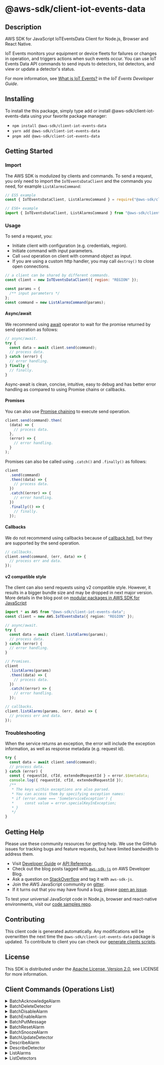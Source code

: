 <!-- generated file, do not edit directly -->

# @aws-sdk/client-iot-events-data

## Description

AWS SDK for JavaScript IoTEventsData Client for Node.js, Browser and React Native.

<p>IoT Events monitors your equipment or device fleets for failures or changes in operation, and
triggers actions when such events occur. You can use IoT Events Data API commands to send inputs to
detectors, list detectors, and view or update a detector's status.</p>
<p> For more information, see <a href="https://docs.aws.amazon.com/iotevents/latest/developerguide/what-is-iotevents.html">What is IoT Events?</a> in the
<i>IoT Events Developer Guide</i>.</p>

## Installing

To install the this package, simply type add or install @aws-sdk/client-iot-events-data
using your favorite package manager:

- `npm install @aws-sdk/client-iot-events-data`
- `yarn add @aws-sdk/client-iot-events-data`
- `pnpm add @aws-sdk/client-iot-events-data`

## Getting Started

### Import

The AWS SDK is modulized by clients and commands.
To send a request, you only need to import the `IoTEventsDataClient` and
the commands you need, for example `ListAlarmsCommand`:

```js
// ES5 example
const { IoTEventsDataClient, ListAlarmsCommand } = require("@aws-sdk/client-iot-events-data");
```

```ts
// ES6+ example
import { IoTEventsDataClient, ListAlarmsCommand } from "@aws-sdk/client-iot-events-data";
```

### Usage

To send a request, you:

- Initiate client with configuration (e.g. credentials, region).
- Initiate command with input parameters.
- Call `send` operation on client with command object as input.
- If you are using a custom http handler, you may call `destroy()` to close open connections.

```js
// a client can be shared by different commands.
const client = new IoTEventsDataClient({ region: "REGION" });

const params = {
  /** input parameters */
};
const command = new ListAlarmsCommand(params);
```

#### Async/await

We recommend using [await](https://developer.mozilla.org/en-US/docs/Web/JavaScript/Reference/Operators/await)
operator to wait for the promise returned by send operation as follows:

```js
// async/await.
try {
  const data = await client.send(command);
  // process data.
} catch (error) {
  // error handling.
} finally {
  // finally.
}
```

Async-await is clean, concise, intuitive, easy to debug and has better error handling
as compared to using Promise chains or callbacks.

#### Promises

You can also use [Promise chaining](https://developer.mozilla.org/en-US/docs/Web/JavaScript/Guide/Using_promises#chaining)
to execute send operation.

```js
client.send(command).then(
  (data) => {
    // process data.
  },
  (error) => {
    // error handling.
  }
);
```

Promises can also be called using `.catch()` and `.finally()` as follows:

```js
client
  .send(command)
  .then((data) => {
    // process data.
  })
  .catch((error) => {
    // error handling.
  })
  .finally(() => {
    // finally.
  });
```

#### Callbacks

We do not recommend using callbacks because of [callback hell](http://callbackhell.com/),
but they are supported by the send operation.

```js
// callbacks.
client.send(command, (err, data) => {
  // process err and data.
});
```

#### v2 compatible style

The client can also send requests using v2 compatible style.
However, it results in a bigger bundle size and may be dropped in next major version. More details in the blog post
on [modular packages in AWS SDK for JavaScript](https://aws.amazon.com/blogs/developer/modular-packages-in-aws-sdk-for-javascript/)

```ts
import * as AWS from "@aws-sdk/client-iot-events-data";
const client = new AWS.IoTEventsData({ region: "REGION" });

// async/await.
try {
  const data = await client.listAlarms(params);
  // process data.
} catch (error) {
  // error handling.
}

// Promises.
client
  .listAlarms(params)
  .then((data) => {
    // process data.
  })
  .catch((error) => {
    // error handling.
  });

// callbacks.
client.listAlarms(params, (err, data) => {
  // process err and data.
});
```

### Troubleshooting

When the service returns an exception, the error will include the exception information,
as well as response metadata (e.g. request id).

```js
try {
  const data = await client.send(command);
  // process data.
} catch (error) {
  const { requestId, cfId, extendedRequestId } = error.$$metadata;
  console.log({ requestId, cfId, extendedRequestId });
  /**
   * The keys within exceptions are also parsed.
   * You can access them by specifying exception names:
   * if (error.name === 'SomeServiceException') {
   *     const value = error.specialKeyInException;
   * }
   */
}
```

## Getting Help

Please use these community resources for getting help.
We use the GitHub issues for tracking bugs and feature requests, but have limited bandwidth to address them.

- Visit [Developer Guide](https://docs.aws.amazon.com/sdk-for-javascript/v3/developer-guide/welcome.html)
  or [API Reference](https://docs.aws.amazon.com/AWSJavaScriptSDK/v3/latest/index.html).
- Check out the blog posts tagged with [`aws-sdk-js`](https://aws.amazon.com/blogs/developer/tag/aws-sdk-js/)
  on AWS Developer Blog.
- Ask a question on [StackOverflow](https://stackoverflow.com/questions/tagged/aws-sdk-js) and tag it with `aws-sdk-js`.
- Join the AWS JavaScript community on [gitter](https://gitter.im/aws/aws-sdk-js-v3).
- If it turns out that you may have found a bug, please [open an issue](https://github.com/aws/aws-sdk-js-v3/issues/new/choose).

To test your universal JavaScript code in Node.js, browser and react-native environments,
visit our [code samples repo](https://github.com/aws-samples/aws-sdk-js-tests).

## Contributing

This client code is generated automatically. Any modifications will be overwritten the next time the `@aws-sdk/client-iot-events-data` package is updated.
To contribute to client you can check our [generate clients scripts](https://github.com/aws/aws-sdk-js-v3/tree/main/scripts/generate-clients).

## License

This SDK is distributed under the
[Apache License, Version 2.0](http://www.apache.org/licenses/LICENSE-2.0),
see LICENSE for more information.

## Client Commands (Operations List)

<details>
<summary>
BatchAcknowledgeAlarm
</summary>

[Command API Reference](https://docs.aws.amazon.com/AWSJavaScriptSDK/v3/latest/clients/client-iot-events-data/classes/batchacknowledgealarmcommand.html) / [Input](https://docs.aws.amazon.com/AWSJavaScriptSDK/v3/latest/clients/client-iot-events-data/interfaces/batchacknowledgealarmcommandinput.html) / [Output](https://docs.aws.amazon.com/AWSJavaScriptSDK/v3/latest/clients/client-iot-events-data/interfaces/batchacknowledgealarmcommandoutput.html)

</details>
<details>
<summary>
BatchDeleteDetector
</summary>

[Command API Reference](https://docs.aws.amazon.com/AWSJavaScriptSDK/v3/latest/clients/client-iot-events-data/classes/batchdeletedetectorcommand.html) / [Input](https://docs.aws.amazon.com/AWSJavaScriptSDK/v3/latest/clients/client-iot-events-data/interfaces/batchdeletedetectorcommandinput.html) / [Output](https://docs.aws.amazon.com/AWSJavaScriptSDK/v3/latest/clients/client-iot-events-data/interfaces/batchdeletedetectorcommandoutput.html)

</details>
<details>
<summary>
BatchDisableAlarm
</summary>

[Command API Reference](https://docs.aws.amazon.com/AWSJavaScriptSDK/v3/latest/clients/client-iot-events-data/classes/batchdisablealarmcommand.html) / [Input](https://docs.aws.amazon.com/AWSJavaScriptSDK/v3/latest/clients/client-iot-events-data/interfaces/batchdisablealarmcommandinput.html) / [Output](https://docs.aws.amazon.com/AWSJavaScriptSDK/v3/latest/clients/client-iot-events-data/interfaces/batchdisablealarmcommandoutput.html)

</details>
<details>
<summary>
BatchEnableAlarm
</summary>

[Command API Reference](https://docs.aws.amazon.com/AWSJavaScriptSDK/v3/latest/clients/client-iot-events-data/classes/batchenablealarmcommand.html) / [Input](https://docs.aws.amazon.com/AWSJavaScriptSDK/v3/latest/clients/client-iot-events-data/interfaces/batchenablealarmcommandinput.html) / [Output](https://docs.aws.amazon.com/AWSJavaScriptSDK/v3/latest/clients/client-iot-events-data/interfaces/batchenablealarmcommandoutput.html)

</details>
<details>
<summary>
BatchPutMessage
</summary>

[Command API Reference](https://docs.aws.amazon.com/AWSJavaScriptSDK/v3/latest/clients/client-iot-events-data/classes/batchputmessagecommand.html) / [Input](https://docs.aws.amazon.com/AWSJavaScriptSDK/v3/latest/clients/client-iot-events-data/interfaces/batchputmessagecommandinput.html) / [Output](https://docs.aws.amazon.com/AWSJavaScriptSDK/v3/latest/clients/client-iot-events-data/interfaces/batchputmessagecommandoutput.html)

</details>
<details>
<summary>
BatchResetAlarm
</summary>

[Command API Reference](https://docs.aws.amazon.com/AWSJavaScriptSDK/v3/latest/clients/client-iot-events-data/classes/batchresetalarmcommand.html) / [Input](https://docs.aws.amazon.com/AWSJavaScriptSDK/v3/latest/clients/client-iot-events-data/interfaces/batchresetalarmcommandinput.html) / [Output](https://docs.aws.amazon.com/AWSJavaScriptSDK/v3/latest/clients/client-iot-events-data/interfaces/batchresetalarmcommandoutput.html)

</details>
<details>
<summary>
BatchSnoozeAlarm
</summary>

[Command API Reference](https://docs.aws.amazon.com/AWSJavaScriptSDK/v3/latest/clients/client-iot-events-data/classes/batchsnoozealarmcommand.html) / [Input](https://docs.aws.amazon.com/AWSJavaScriptSDK/v3/latest/clients/client-iot-events-data/interfaces/batchsnoozealarmcommandinput.html) / [Output](https://docs.aws.amazon.com/AWSJavaScriptSDK/v3/latest/clients/client-iot-events-data/interfaces/batchsnoozealarmcommandoutput.html)

</details>
<details>
<summary>
BatchUpdateDetector
</summary>

[Command API Reference](https://docs.aws.amazon.com/AWSJavaScriptSDK/v3/latest/clients/client-iot-events-data/classes/batchupdatedetectorcommand.html) / [Input](https://docs.aws.amazon.com/AWSJavaScriptSDK/v3/latest/clients/client-iot-events-data/interfaces/batchupdatedetectorcommandinput.html) / [Output](https://docs.aws.amazon.com/AWSJavaScriptSDK/v3/latest/clients/client-iot-events-data/interfaces/batchupdatedetectorcommandoutput.html)

</details>
<details>
<summary>
DescribeAlarm
</summary>

[Command API Reference](https://docs.aws.amazon.com/AWSJavaScriptSDK/v3/latest/clients/client-iot-events-data/classes/describealarmcommand.html) / [Input](https://docs.aws.amazon.com/AWSJavaScriptSDK/v3/latest/clients/client-iot-events-data/interfaces/describealarmcommandinput.html) / [Output](https://docs.aws.amazon.com/AWSJavaScriptSDK/v3/latest/clients/client-iot-events-data/interfaces/describealarmcommandoutput.html)

</details>
<details>
<summary>
DescribeDetector
</summary>

[Command API Reference](https://docs.aws.amazon.com/AWSJavaScriptSDK/v3/latest/clients/client-iot-events-data/classes/describedetectorcommand.html) / [Input](https://docs.aws.amazon.com/AWSJavaScriptSDK/v3/latest/clients/client-iot-events-data/interfaces/describedetectorcommandinput.html) / [Output](https://docs.aws.amazon.com/AWSJavaScriptSDK/v3/latest/clients/client-iot-events-data/interfaces/describedetectorcommandoutput.html)

</details>
<details>
<summary>
ListAlarms
</summary>

[Command API Reference](https://docs.aws.amazon.com/AWSJavaScriptSDK/v3/latest/clients/client-iot-events-data/classes/listalarmscommand.html) / [Input](https://docs.aws.amazon.com/AWSJavaScriptSDK/v3/latest/clients/client-iot-events-data/interfaces/listalarmscommandinput.html) / [Output](https://docs.aws.amazon.com/AWSJavaScriptSDK/v3/latest/clients/client-iot-events-data/interfaces/listalarmscommandoutput.html)

</details>
<details>
<summary>
ListDetectors
</summary>

[Command API Reference](https://docs.aws.amazon.com/AWSJavaScriptSDK/v3/latest/clients/client-iot-events-data/classes/listdetectorscommand.html) / [Input](https://docs.aws.amazon.com/AWSJavaScriptSDK/v3/latest/clients/client-iot-events-data/interfaces/listdetectorscommandinput.html) / [Output](https://docs.aws.amazon.com/AWSJavaScriptSDK/v3/latest/clients/client-iot-events-data/interfaces/listdetectorscommandoutput.html)

</details>

